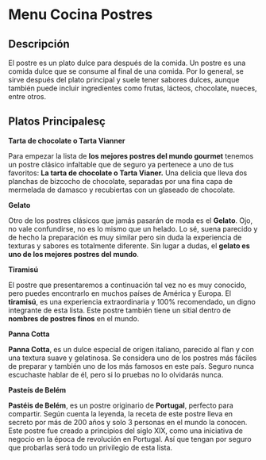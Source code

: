 #  Menu Cocina Postres

## Descripción

El postre es un plato dulce para después de la comida. Un postre es una comida dulce que se consume al final de una comida. Por lo general, se sirve después del plato principal y suele tener sabores dulces, aunque también puede incluir ingredientes como frutas, lácteos, chocolate, nueces, entre otros.

## Platos Principalesç

**Tarta de chocolate o Tarta Vianner**

Para empezar la lista de **los mejores postres del mundo gourmet** tenemos un postre clásico infaltable que de seguro ya pertenece a uno de tus favoritos: **La tarta de chocolate o Tarta Vianer.** Una delicia que lleva dos planchas de bizcocho de chocolate, separadas por una fina capa de mermelada de damasco y recubiertas con un glaseado de chocolate.

**Gelato**

Otro de los postres clásicos que jamás pasarán de moda es el **Gelato**. Ojo, no vale confundirse, no es lo mismo que un helado. Lo sé, suena parecido y de hecho la preparación es muy similar pero sin duda la experiencia de texturas y sabores es totalmente diferente. Sin lugar a dudas, el **gelato es uno de los mejores postres del mundo**.

**Tiramisú**

El postre que presentaremos a continuación tal vez no es muy conocido, pero puedes encontrarlo en muchos países de América y Europa. El **tiramisú**, es una experiencia extraordinaria y 100% recomendado, un digno integrante de esta lista. Este postre también tiene un sitial dentro de **nombres de postres finos** en el mundo.

**Panna Cotta**

**Panna Cotta**, es un dulce especial de origen italiano, parecido al flan y con una textura suave y gelatinosa. Se considera uno de los postres más fáciles de preparar y también uno de los más famosos en este país. Seguro nunca escuchaste hablar de él, pero si lo pruebas no lo olvidarás nunca.



**Pasteís de Belém**

**Pastéis de Belém**, es un postre originario de **Portugal**, perfecto para compartir. Según cuenta la leyenda, la receta de este postre lleva en secreto por más de 200 años y solo 3 personas en el mundo la conocen. Este postre fue creado a principios del siglo XIX, como una iniciativa de negocio en la época de revolución en Portugal. Así que tengan por seguro que probarlas será todo un privilegio de esta lista.

